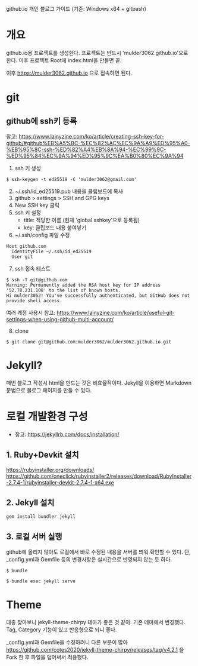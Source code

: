 github.io 개인 블로그 가이드
(기준: Windows x64 + gitbash)

# 개요
github.io용 프로젝트를 생성한다.
프로젝트는 반드시 'mulder3062.github.io'으로 한다.
이후 프로젝트 Root에 index.html을 만들면 끝.

이후 https://mulder3062.github.io 으로 접속하면 된다.

# git

## github에 ssh키 등록
참고: https://www.lainyzine.com/ko/article/creating-ssh-key-for-github/#github%EB%A5%BC-%EC%82%AC%EC%9A%A9%ED%95%A0-%EB%95%8C-ssh-%ED%82%A4%EB%8A%94-%EC%99%9C-%ED%95%84%EC%9A%94%ED%95%9C%EA%B0%80%EC%9A%94

1. ssh 키 생성
```
$ ssh-keygen -t ed25519 -C 'mulder3062@gmail.com'
```

2. ~/.ssh/id_ed25519.pub 내용을 클립보드에 복사
3. github > settings > SSH and GPG keys
4. New SSH key 클릭
5. ssh 키 설정
    * title: 적당한 이름 (현재 'global sshkey'으로 등록됨)
    * key: 클립보드 내용 붙여넣기
6. ~/.ssh/config 파일 수정
```
Host github.com
  IdentityFile ~/.ssh/id_ed25519
  User git
```
7. ssh 접속 테스트
```
$ ssh -T git@github.com
Warning: Permanently added the RSA host key for IP address '52.78.231.108' to the list of known hosts.
Hi mulder3062! You've successfully authenticated, but GitHub does not provide shell access.
```

여러 계정 사용시 참고: https://www.lainyzine.com/ko/article/useful-git-settings-when-using-github-multi-account/

8. clone
```
$ git clone git@github.com:mulder3062/mulder3062.github.io.git
```

# Jekyll?
매번 블로그 작성시 html을 만드는 것은 비효율적이다.
Jekyll을 이용하면 Markdown 문법으로 블로그 페이지를 만들 수 있다.


# 로컬 개발환경 구성 
* 참고: https://jekyllrb.com/docs/installation/


## 1. Ruby+Devkit 설치
https://rubyinstaller.org/downloads/
https://github.com/oneclick/rubyinstaller2/releases/download/RubyInstaller-2.7.4-1/rubyinstaller-devkit-2.7.4-1-x64.exe

## 2. Jekyll 설치
```gem install bundler jekyll```

## 3. 로컬 서버 실행
github에 올리지 않아도 로컬에서 바로 수정된 내용을 서버를 띄워 확인할 수 있다.
단, _config.yml과 Gemfile 등의 변경사항은 실시간으로 반영되지 않는 듯 하다.

```
$ bundle
```

```
$ bundle exec jekyll serve
```


# Theme
대충 찾아보니 jekyll-theme-chirpy 테마가 좋은 것 같아. 기존 테마에서 변경했다.
Tag, Category 기능이 있고 반응형으로 되니 좋다.

_config.yml과 Gemfile을 수정하려니 다른 부분이 많아 https://github.com/cotes2020/jekyll-theme-chirpy/releases/tag/v4.2.1 을 Fork 한 후 파일을 덮어써서 적용했다.
